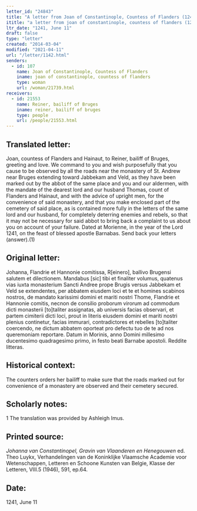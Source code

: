 ```yaml
---
letter_id: "24843"
title: "A letter from Joan of Constantinople, Countess of Flanders (1241, June 11)"
ititle: "a letter from joan of constantinople, countess of flanders (1241, june 11)"
ltr_date: "1241, June 11"
draft: false
type: "letter"
created: "2014-03-04"
modified: "2021-04-11"
url: "/letter/1142.html"
senders:
  - id: 107
    name: Joan of Constantinople, Countess of Flanders
    iname: joan of constantinople, countess of flanders
    type: woman
    url: /woman/21739.html
receivers:
  - id: 21553
    name: Reiner, bailiff of Bruges
    iname: reiner, bailiff of bruges
    type: people
    url: /people/21553.html
---
```

<h2> Translated letter:</h2>Joan, countess of Flanders and Hainaut, to Reiner, bailiff of Bruges, greeting and love.
	We command to you and wish purposefully that you cause to be observed by all the roads near the monastery of St. Andrew near Bruges extending toward Jabbekam and Veld, as they have been marked out by the abbot of the same place and you and our aldermen, with the mandate of the dearest lord and our husband Thomas, count of Flanders and Hainaut, and with the advice of upright men, for the convenience of said monastery, and that you make enclosed part of the cemetery of said place, as is contained more fully in the letters of the same lord and our husband, for completely deterring enemies and rebels, so that it may not be necessary for said abbot to bring back a complaint to us about you on account of your failure.
	Dated at Morienne, in the year of the Lord 1241, on the feast of blessed apostle Barnabas.  Send back your letters (answer).(1)
<h2 class="mt-4"> Original letter:</h2>Johanna, Flandrie et Hannonie comitissa, R[einero], ballivo Brugensi salutem et dilectionem.
Mandabus [sic] tibi et finaliter volumus, quatenus vias iuxta monasterium Sancti Andree prope Brugis versus Jabbekam et Veld se extendentes, per abbatem eiusdem loci et te et homines scabinos nostros, de mandato karissimi domini et mariti nostri Thome, Flandrie et Hannonie comitis, necnon de consilio proborum virorum ad commodum dicti monasterii [to]taliter assignatas, ab universis facias observari, et partem cimiterii dicti loci, prout in literis eiusdem domini et mariti nostri plenius continetur, facias immurari, contradictores et rebelles [to]taliter coercendo, ne dictum abbatem oporteat pro defectu tuo de te ad nos queremoniam reportare.
Datum in Morinis, anno Domini millesimo ducentesimo quadragesimo primo, in festo beati Barnabe apostoli. Reddite litteras.
<h2 class="mt-4"> Historical context:</h2>The counters orders her bailiff to make sure that the roads marked out for convenience of a monastery are observed and their cemetery secured.
<h2 class="mt-4"> Scholarly notes:</h2>1 The translation was provided by Ashleigh Imus.
<h2 class="mt-4"> Printed source:</h2><p><em>Johanna van Constantinopel, Gravin van Vlaanderen en Henegouwen</em> ed. Theo Luykx, Verhandelingen van de Koninklijke Vlaamsche Academie voor Wetenschappen, Letteren en Schoone Kunsten van Belgie, Klasse der Letteren, VIII.5 (1946), 591, ep.64.</p><h2 class="mt-4"> Date:</h2>1241, June 11